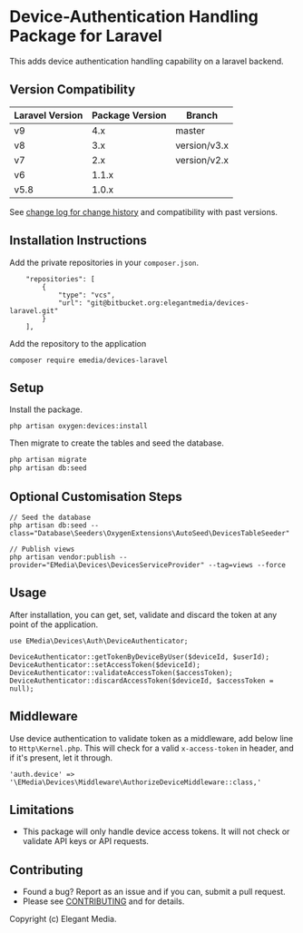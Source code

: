 # Device-Authentication Handling Package for Laravel

This adds device authentication handling capability on a laravel backend.

## Version Compatibility

| Laravel Version   | Package Version   | Branch           |
| ----------------- | ----------------- | ---------------- |
| v9                | 4.x               | master           |
| v8                | 3.x               | version/v3.x     |
| v7                | 2.x               | version/v2.x     |
| v6                | 1.1.x             |                  | 
| v5.8              | 1.0.x             |                  | 

See [change log for change history](CHANGELOG.md) and compatibility with past versions.

## Installation Instructions

Add the private repositories in your `composer.json`.

```
    "repositories": [
        {
            "type": "vcs",
            "url": "git@bitbucket.org:elegantmedia/devices-laravel.git"
        }
    ],
```

Add the repository to the application
```
composer require emedia/devices-laravel
```

## Setup

Install the package.

```
php artisan oxygen:devices:install
```

Then migrate to create the tables and seed the database.

``` bash
php artisan migrate
php artisan db:seed
```

## Optional Customisation Steps

```
// Seed the database
php artisan db:seed --class="Database\Seeders\OxygenExtensions\AutoSeed\DevicesTableSeeder"

// Publish views
php artisan vendor:publish --provider="EMedia\Devices\DevicesServiceProvider" --tag=views --force
```


## Usage

After installation, you can get, set, validate and discard the token at any point of the application.

```
use EMedia\Devices\Auth\DeviceAuthenticator;

DeviceAuthenticator::getTokenByDeviceByUser($deviceId, $userId);
DeviceAuthenticator::setAccessToken($deviceId);
DeviceAuthenticator::validateAccessToken($accessToken);
DeviceAuthenticator::discardAccessToken($deviceId, $accessToken = null);
```

## Middleware

Use device authentication to validate token as a middleware, add below line to `Http\Kernel.php`. This will check for a valid `x-access-token` in header, and if it's present, let it through.

```
'auth.device' => '\EMedia\Devices\Middleware\AuthorizeDeviceMiddleware::class,'
```

## Limitations

- This package will only handle device access tokens. It will not check or validate API keys or API requests.

## Contributing

- Found a bug? Report as an issue and if you can, submit a pull request.
- Please see [CONTRIBUTING](CONTRIBUTING.md) and for details.

Copyright (c) Elegant Media.
